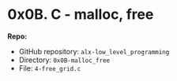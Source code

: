 0x0B. C - malloc, free
======================

**Repo:**

-   GitHub repository: `alx-low_level_programming`
-   Directory: `0x0B-malloc_free`
-   File: `4-free_grid.c`
